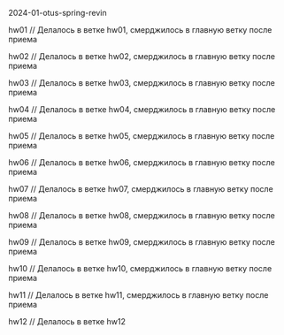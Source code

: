 2024-01-otus-spring-revin

hw01 // Делалось в ветке hw01, смерджилось в главную ветку после приема

hw02 // Делалось в ветке hw02, смерджилось в главную ветку после приема

hw03 // Делалось в ветке hw03, смерджилось в главную ветку после приема

hw04 // Делалось в ветке hw04, смерджилось в главную ветку после приема

hw05 // Делалось в ветке hw05, смерджилось в главную ветку после приема

hw06 // Делалось в ветке hw06, смерджилось в главную ветку после приема

hw07 // Делалось в ветке hw07, смерджилось в главную ветку после приема

hw08 // Делалось в ветке hw08, смерджилось в главную ветку после приема

hw09 // Делалось в ветке hw09, смерджилось в главную ветку после приема

hw10 // Делалось в ветке hw10, смерджилось в главную ветку после приема

hw11 // Делалось в ветке hw11, смерджилось в главную ветку после приема

hw12 // Делалось в ветке hw12

